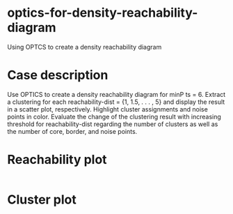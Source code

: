 # optics-for-density-reachability-diagram
Using OPTCS to create a density reachability diagram 

# Case description
Use OPTICS to create a density reachability diagram for minP ts = 6. Extract a clustering for each reachability-dist = {1, 1.5, . . . , 5}
and display the result in a scatter plot, respectively. Highlight cluster assignments and noise
points in color. Evaluate the change of the clustering result with increasing threshold for
reachability-dist regarding the number of clusters as well as the number of core, border, and
noise points.

# Reachability plot
![]()


# Cluster plot
